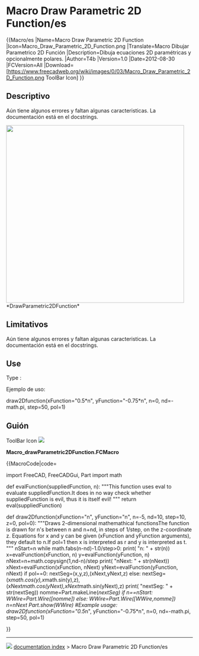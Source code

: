 # Macro Draw Parametric 2D Function/es
{{Macro/es
|Name=Macro Draw Parametric 2D Function
|Icon=Macro_Draw_Parametric_2D_Function.png
|Translate=Macro Dibujar Parametrico 2D Función
|Description=Dibuja ecuaciones 2D paramétricas y opcionalmente polares.
|Author=T4b
|Version=1.0
|Date=2012-08-30
|FCVersion=All
|Download=[https://www.freecadweb.org/wiki/images/0/03/Macro_Draw_Parametric_2D_Function.png ToolBar Icon]
}}

## Descriptivo

Aún tiene algunos errores y faltan algunas caracteristicas. La documentación está en el docstrings.

<img alt="" src=images/Macro_drawParametric2Dfunction.png  style="width:480px;">
*DrawParametric2DFunction*

## Limitativos

Aún tiene algunos errores y faltan algunas caracteristicas. La documentación está en el docstrings.


<div class="mw-translate-fuzzy">

## Use

Type :


</div>

Ejemplo de uso:

draw2Dfunction(xFunction=\"0.5\*n\", yFunction=\"-0.75\*n\", n=0, nd=-math.pi, step=50, pol=1)

## Guión

ToolBar Icon ![](images/Macro_Draw_Parametric_2D_Function.png )

**Macro_drawParametric2DFunction.FCMacro**


{{MacroCode|code=

import FreeCAD, FreeCADGui, Part
import math

def evalFunction(suppliedFunction, n):
    """This function uses eval to evaluate suppliedFunction.It does in no way check whether suppliedFunction is evil, thus it is itself evil!
    """
    return eval(suppliedFunction)

def draw2Dfunction(xFunction="n", yFunction="n", n=-5, nd=10, step=10, z=0, pol=0):
    """Draws 2-dimensional mathemathical functionsThe function is drawn for n's between n and n+nd, in steps of 1/step, on the z-coordinate z.
    Equations for x and y can be given (xFunction and yFunction arguments), they default to n.If pol=1 then x is interpreted as r and y is interpreted as t.
    """
    nStart=n
    while math.fabs(n-nd)-1.0/step>0:
        print( "n: " + str(n))
        x=evalFunction(xFunction, n)
        y=evalFunction(yFunction, n)
        nNext=n+math.copysign(1,nd-n)/step 
        print( "nNext: " + str(nNext))
        xNext=evalFunction(xFunction, nNext)
        yNext=evalFunction(yFunction, nNext)
        if pol==0:
            nextSeg=(x,y,z),(xNext,yNext,z)
        else:
            nextSeg=(x*math.cos(y),x*math.sin(y),z),(xNext*math.cos(yNext),xNext*math.sin(yNext),z)
        print( "nextSeg: " + str(nextSeg))
        nomme=Part.makeLine(*nextSeg)
        if n==nStart:
            WWire=Part.Wire([nomme])
        else:
            WWire=Part.Wire([WWire,nomme])
        n=nNext
    Part.show(WWire)
#Example usage:
draw2Dfunction(xFunction="0.5*n", yFunction="-0.75*n", n=0, nd=-math.pi, step=50, pol=1)

}}



---
![](images/Button_right.svg) [documentation index](../README.md) > Macro Draw Parametric 2D Function/es
